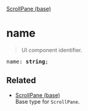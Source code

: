 [ScrollPane (base)](ScrollPane_base.md)

# name

> UI component identifier.

<pre class="docgen_signature">name: <b>string</b>;</pre>

## Related

- [<!--{ref:type}-->ScrollPane (base)](ScrollPane_base.md) \
    Base type for `ScrollPane`.
